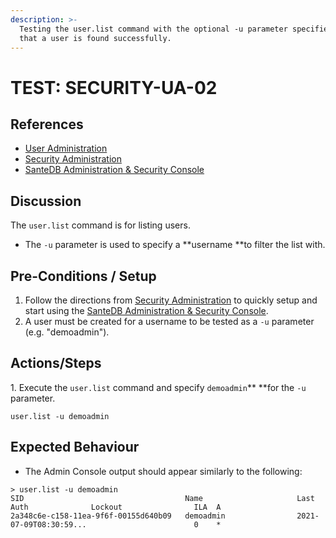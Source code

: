 ```yaml
---
description: >-
  Testing the user.list command with the optional -u parameter specified such
  that a user is found successfully.
---
```


# TEST: SECURITY-UA-02

## References

* [User Administration](../../../../../../operations/system-administration/host-administration/santedb-icdr-admin-console/user-administration.md)
* [Security Administration](../../../../../../operations/system-administration/security-administration/#demo-environment)&#x20;
* [SanteDB Administration & Security Console](../../../../../../operations/system-administration/host-administration/santedb-icdr-admin-console/)

## Discussion

The `user.list` command is for listing users.&#x20;

* The `-u` parameter is used to specify a **username **to filter the list with.

## Pre-Conditions / Setup

1. Follow the directions from [Security Administration](../../../../../../operations/system-administration/security-administration/#demo-environment) to quickly setup and start using the [SanteDB Administration & Security Console](../../../../../../operations/system-administration/host-administration/santedb-icdr-admin-console/).
2. A user must be created for a username to be tested as a `-u` parameter (e.g. "demoadmin").

## Actions/Steps

1\. Execute the `user.list` command and specify `demoadmin`** **for the `-u` parameter.

```
user.list -u demoadmin
```

## Expected Behaviour

* The Admin Console output should appear similarly to the following:

```
> user.list -u demoadmin
SID                                    Name                     Last Auth              Lockout                ILA  A
2a348c6e-c158-11ea-9f6f-00155d640b09   demoadmin                2021-07-09T08:30:59...                        0    *
```

